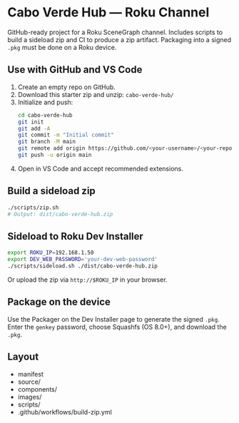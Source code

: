 # Cabo Verde Hub — Roku Channel

GitHub-ready project for a Roku SceneGraph channel. Includes scripts to build a sideload zip and CI to produce a zip artifact. Packaging into a signed `.pkg` must be done on a Roku device.

## Use with GitHub and VS Code

1. Create an empty repo on GitHub.
2. Download this starter zip and unzip: `cabo-verde-hub/`
3. Initialize and push:
   ```bash
   cd cabo-verde-hub
   git init
   git add -A
   git commit -m "Initial commit"
   git branch -M main
   git remote add origin https://github.com/<your-username>/<your-repo>.git
   git push -u origin main
   ```
4. Open in VS Code and accept recommended extensions.

## Build a sideload zip

```bash
./scripts/zip.sh
# Output: dist/cabo-verde-hub.zip
```

## Sideload to Roku Dev Installer

```bash
export ROKU_IP=192.168.1.50
export DEV_WEB_PASSWORD='your-dev-web-password'
./scripts/sideload.sh ./dist/cabo-verde-hub.zip
```

Or upload the zip via `http://$ROKU_IP` in your browser.

## Package on the device

Use the Packager on the Dev Installer page to generate the signed `.pkg`. Enter the `genkey` password, choose Squashfs (OS 8.0+), and download the `.pkg`.

## Layout

- manifest
- source/
- components/
- images/
- scripts/
- .github/workflows/build-zip.yml
